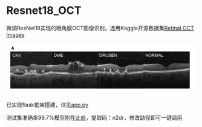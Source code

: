 # Resnet18_OCT

微调ResNet18实现的眼角膜OCT图像识别，选用Kaggle开源数据集[Retinal OCT Images](https://www.kaggle.com/datasets/paultimothymooney/kermany2018 "Retinal OCT Images")

![OCT](./img/fSTeZMd.png "OCT")

已实现flask框架搭建，详见[app.py](./app.py)

测试集准确率99.7%模型附在[此处](https://pan.baidu.com/s/1jZwjOzJloDACgnLMq9m_aQ)，提取码：n2dr，修改路径即可一键调用

